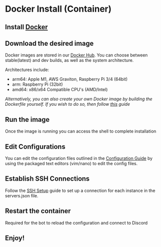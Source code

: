 # Docker Install (Container)

## Install [Docker](https://github.com/docker/cli)

## Download the desired image

Docker images are stored in our [Docker Hub](https://hub.docker.com/repository/docker/evinrwatson/reso-bot).
You can choose between stable(latest) and dev builds, as well as the system architecture.

Architectures include:
- arm64: Apple M1, AWS Graviton, Raspberry Pi 3/4 (64bit)
- arm: Raspberry Pi (32bit)
- amd64: x86/x64 Compatible CPU's (AMD/Intel)

*Alternatively, you can also create your own Docker image by building the Dockerfile yourself. If you wish to do so, then follow [this](https://docs.docker.com/engine/reference/commandline/build/) guide* 

## Run the image
Once the image is running you can access the shell to complete installation

## Edit Configurations
You can edit the configuration files outlined in the [Configuration Guide](Configuration.MD) by using the packaged
text editors (vim/nano) to edit the config files.

## Establish SSH Connections
Follow the [SSH Setup](SSH_Setup.MD) guide to set up a connection for each instance in the servers.json file.

## Restart the container
Required for the bot to reload the configuration and connect to Discord

## Enjoy!
